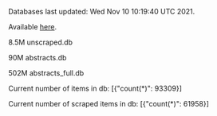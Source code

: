 Databases last updated: Wed Nov 10 10:19:40 UTC 2021. 

Available [here](https://github.com/cbeauhilton/ash-db/releases).

8.5M	unscraped.db

90M	abstracts.db

502M	abstracts_full.db

Current number of items in db:
[{"count(*)": 93309}]

Current number of scraped items in db:
[{"count(*)": 61958}]
